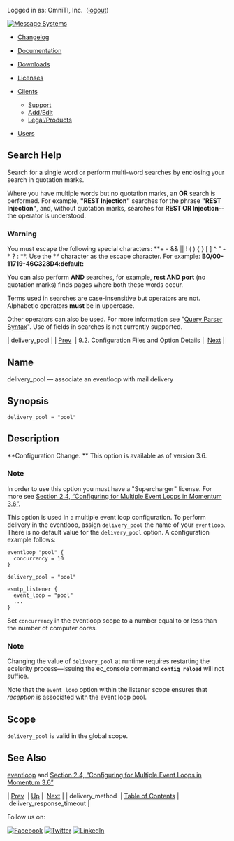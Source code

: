 Logged in as: OmniTI, Inc.  ([logout](https://support.messagesystems.com/logout.php))

[![Message Systems](https://support.messagesystems.com/images/ms-white205.png)](https://support.messagesystems.com/start.php) 

*   [Changelog](https://support.messagesystems.com/start.php?show=changelog)
*   [Documentation](https://support.messagesystems.com/docs/)
*   [Downloads](https://support.messagesystems.com/start.php)

*   [Licenses](https://support.messagesystems.com/license_summary.php)
*   <a href="">Clients</a>
    *   [Support](https://support.messagesystems.com/cs.php)
    *   [Add/Edit](https://support.messagesystems.com/edit_client.php)
    *   [Legal/Products](https://support.messagesystems.com/edit_products.php)
*   [Users](https://support.messagesystems.com/edit_customer.php)

## Search Help

Search for a single word or perform multi-word searches by enclosing your search in quotation marks.

Where you have multiple words but no quotation marks, an **OR** search is performed. For example, **"REST Injection"** searches for the phrase **"REST Injection"**, and, without quotation marks, searches for **REST OR Injection**--the operator is understood.

### Warning

You must escape the following special characters: **+ - && || ! ( ) { } [ ] ^ " ~ * ? : \**. Use the **\** character as the escape character. For example: **B0/00-11719-46C328D4\:default\:**

You can also perform **AND** searches, for example, **rest AND port** (no quotation marks) finds pages where both these words occur.

Terms used in searches are case-insensitive but operators are not. Alphabetic operators **must** be in uppercase.

Other operators can also be used. For more information see "[Query Parser Syntax](https://lucene.apache.org/core/old_versioned_docs/versions/3_0_0/queryparsersyntax.html)". Use of fields in searches is not currently supported.

| delivery_pool |
| [Prev](conf.ref.delivery_method.php)  | 9.2. Configuration Files and Option Details |  [Next](conf.ref.delivery_response_timeout.php) |

<a name="conf.ref.delivery_pool"></a>
## Name

delivery_pool — associate an eventloop with mail delivery

## Synopsis

`delivery_pool = "pool"`

<a name="idp8926224"></a>
## Description

**Configuration Change. ** This option is available as of version 3.6.

### Note

In order to use this option you must have a "Supercharger" license. For more see [Section 2.4, “Configuring for Multiple Event Loops in Momentum 3.6”](conf.multi-core.php "2.4. Configuring for Multiple Event Loops in Momentum 3.6").

This option is used in a multiple event loop configuration. To perform delivery in the eventloop, assign `delivery_pool` the name of your `eventloop`. There is no default value for the `delivery_pool` option. A configuration example follows:

```
eventloop "pool" {
  concurrency = 10
}

delivery_pool = "pool"

esmtp_listener {
  event_loop = "pool"
  ...
}
```

Set `concurrency` in the eventloop scope to a number equal to or less than the number of computer cores.

### Note

Changing the value of `delivery_pool` at runtime requires restarting the ecelerity process—issuing the ec_console command **`config reload`**         will not suffice.

Note that the `event_loop` option within the listener scope ensures that *reception* is associated with the event loop pool.

<a name="idp8937152"></a>
## Scope

`delivery_pool` is valid in the global scope.

<a name="idp8938800"></a>
## See Also

[eventloop](conf.ref.eventloop.php "eventloop") and [Section 2.4, “Configuring for Multiple Event Loops in Momentum 3.6”](conf.multi-core.php "2.4. Configuring for Multiple Event Loops in Momentum 3.6")

| [Prev](conf.ref.delivery_method.php)  | [Up](conf.ref.files.php) |  [Next](conf.ref.delivery_response_timeout.php) |
| delivery_method  | [Table of Contents](index.php) |  delivery_response_timeout |

Follow us on:

[![Facebook](https://support.messagesystems.com/images/icon-facebook.png)](http://www.facebook.com/messagesystems) [![Twitter](https://support.messagesystems.com/images/icon-twitter.png)](http://twitter.com/#!/MessageSystems) [![LinkedIn](https://support.messagesystems.com/images/icon-linkedin.png)](http://www.linkedin.com/company/message-systems)